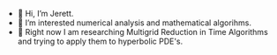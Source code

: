- 👋 Hi, I’m Jerett. 
- 👀 I’m interested numerical analysis and mathematical algorihms.
- 🌱 Right now I am researching Multigrid Reduction in Time Algorithms and trying to apply them to hyperbolic PDE's.
<!---
jerett-cc/jerett-cc is a ✨ special ✨ repository because its `README.md` (this file) appears on your GitHub profile.
You can click the Preview link to take a look at your changes.
--->
